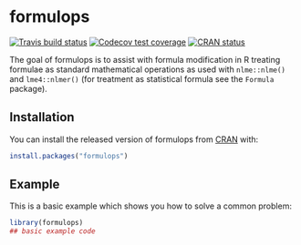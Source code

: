# formulops

<!-- badges: start -->
[![Travis build status](https://travis-ci.org/billdenney/formulops.svg?branch=master)](https://travis-ci.org/billdenney/formulops)
[![Codecov test coverage](https://codecov.io/gh/billdenney/formulops/branch/master/graph/badge.svg)](https://codecov.io/gh/billdenney/formulops?branch=master)
[![CRAN status](https://www.r-pkg.org/badges/version/formulops)](https://CRAN.R-project.org/package=formulops)
<!-- badges: end -->

The goal of formulops is to assist with formula modification in R treating
formulae as standard mathematical operations as used with `nlme::nlme()` and
`lme4::nlmer()` (for treatment as statistical formula see the `Formula`
package).

## Installation

You can install the released version of formulops from
[CRAN](https://CRAN.R-project.org) with:

``` r
install.packages("formulops")
```

## Example

This is a basic example which shows you how to solve a common problem:

``` r
library(formulops)
## basic example code
```
